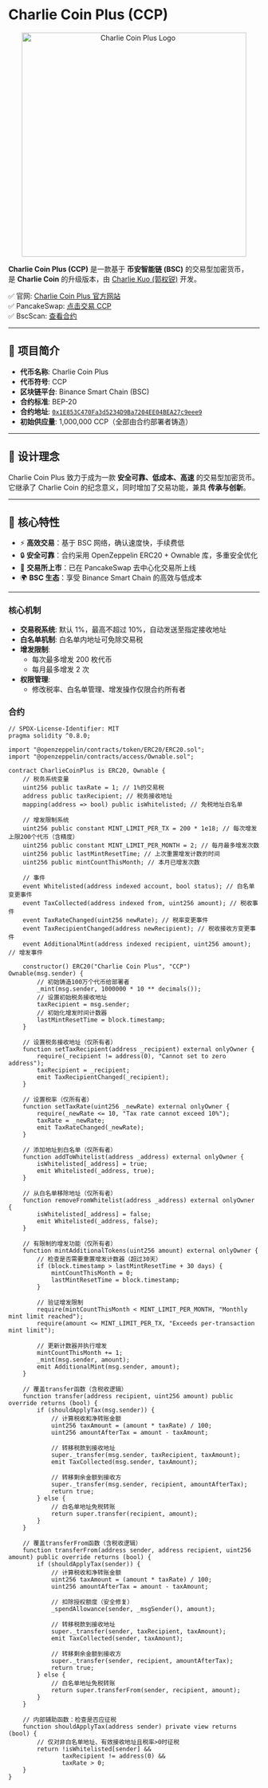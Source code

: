 # Charlie Coin Plus (CCP)

<p align="center">
  <img src="https://i.czl.net/b2/img/2025/09/68bc2ff2eb42f.jpeg" alt="Charlie Coin Plus Logo" width="450" height="450"/>
</p>

**Charlie Coin Plus (CCP)** 是一款基于 **币安智能链 (BSC)** 的交易型加密货币，  
是 **Charlie Coin** 的升级版本，由 [Charlie Kuo (郭权锐)](https://github.com/Charlie-May9) 开发。  

✅ 官网: [Charlie Coin Plus 官方网站](https://charlie-may9.github.io/Charlie-Coin-Plus)  
✅ PancakeSwap: [点击交易 CCP](https://pancakeswap.finance/swap?outputCurrency=0x1E853C470Fa3d5234D9Ba7204EE04BEA27c9eee9&chainId=56)  
✅ BscScan: [查看合约](https://bscscan.com/token/0x1E853C470Fa3d5234D9Ba7204EE04BEA27c9eee9)  

---

## 📖 项目简介
- **代币名称**: Charlie Coin Plus  
- **代币符号**: CCP  
- **区块链平台**: Binance Smart Chain (BSC)  
- **合约标准**: BEP-20  
- **合约地址**: [`0x1E853C470Fa3d5234D9Ba7204EE04BEA27c9eee9`](https://bscscan.com/token/0x1E853C470Fa3d5234D9Ba7204EE04BEA27c9eee9)  
- **初始供应量**: 1,000,000 CCP（全部由合约部署者铸造）

---

## 🎯 设计理念
Charlie Coin Plus 致力于成为一款 **安全可靠、低成本、高速** 的交易型加密货币。  
它继承了 Charlie Coin 的纪念意义，同时增加了交易功能，兼具 **传承与创新**。

---

## 🚀 核心特性
- ⚡ **高效交易**：基于 BSC 网络，确认速度快，手续费低  
- 🔒 **安全可靠**：合约采用 OpenZeppelin ERC20 + Ownable 库，多重安全优化  
- 🏦 **交易所上市**：已在 PancakeSwap 去中心化交易所上线  
- 🌍 **BSC 生态**：享受 Binance Smart Chain 的高效与低成本  

---

### 核心机制
- **交易税系统**: 默认 1%，最高不超过 10%，自动发送至指定接收地址  
- **白名单机制**: 白名单内地址可免除交易税  
- **增发限制**:  
  - 每次最多增发 200 枚代币  
  - 每月最多增发 2 次  
- **权限管理**:  
  - 修改税率、白名单管理、增发操作仅限合约所有者  

### 合约
```solidity
// SPDX-License-Identifier: MIT
pragma solidity ^0.8.0;

import "@openzeppelin/contracts/token/ERC20/ERC20.sol";
import "@openzeppelin/contracts/access/Ownable.sol";

contract CharlieCoinPlus is ERC20, Ownable {
    // 税务系统变量
    uint256 public taxRate = 1; // 1%的交易税
    address public taxRecipient; // 税务接收地址
    mapping(address => bool) public isWhitelisted; // 免税地址白名单
    
    // 增发限制系统
    uint256 public constant MINT_LIMIT_PER_TX = 200 * 1e18; // 每次增发上限200个代币（含精度）
    uint256 public constant MINT_LIMIT_PER_MONTH = 2; // 每月最多增发次数
    uint256 public lastMintResetTime; // 上次重置增发计数的时间
    uint256 public mintCountThisMonth; // 本月已增发次数
    
    // 事件
    event Whitelisted(address indexed account, bool status); // 白名单变更事件
    event TaxCollected(address indexed from, uint256 amount); // 税收事件
    event TaxRateChanged(uint256 newRate); // 税率变更事件
    event TaxRecipientChanged(address newRecipient); // 税收接收方变更事件
    event AdditionalMint(address indexed recipient, uint256 amount); // 增发事件

    constructor() ERC20("Charlie Coin Plus", "CCP") Ownable(msg.sender) {
        // 初始铸造100万个代币给部署者
        _mint(msg.sender, 1000000 * 10 ** decimals());
        // 设置初始税务接收地址
        taxRecipient = msg.sender;
        // 初始化增发时间计数器
        lastMintResetTime = block.timestamp;
    }

    // 设置税务接收地址（仅所有者）
    function setTaxRecipient(address _recipient) external onlyOwner {
        require(_recipient != address(0), "Cannot set to zero address");
        taxRecipient = _recipient;
        emit TaxRecipientChanged(_recipient);
    }

    // 设置税率（仅所有者）
    function setTaxRate(uint256 _newRate) external onlyOwner {
        require(_newRate <= 10, "Tax rate cannot exceed 10%");
        taxRate = _newRate;
        emit TaxRateChanged(_newRate);
    }

    // 添加地址到白名单（仅所有者）
    function addToWhitelist(address _address) external onlyOwner {
        isWhitelisted[_address] = true;
        emit Whitelisted(_address, true);
    }

    // 从白名单移除地址（仅所有者）
    function removeFromWhitelist(address _address) external onlyOwner {
        isWhitelisted[_address] = false;
        emit Whitelisted(_address, false);
    }

    // 有限制的增发功能（仅所有者）
    function mintAdditionalTokens(uint256 amount) external onlyOwner {
        // 检查是否需要重置增发计数器（超过30天）
        if (block.timestamp > lastMintResetTime + 30 days) {
            mintCountThisMonth = 0;
            lastMintResetTime = block.timestamp;
        }
        
        // 验证增发限制
        require(mintCountThisMonth < MINT_LIMIT_PER_MONTH, "Monthly mint limit reached");
        require(amount <= MINT_LIMIT_PER_TX, "Exceeds per-transaction mint limit");
        
        // 更新计数器并执行增发
        mintCountThisMonth += 1;
        _mint(msg.sender, amount);
        emit AdditionalMint(msg.sender, amount);
    }

    // 覆盖transfer函数（含税收逻辑）
    function transfer(address recipient, uint256 amount) public override returns (bool) {
        if (shouldApplyTax(msg.sender)) {
            // 计算税收和净转账金额
            uint256 taxAmount = (amount * taxRate) / 100;
            uint256 amountAfterTax = amount - taxAmount;
            
            // 转移税款到接收地址
            super._transfer(msg.sender, taxRecipient, taxAmount);
            emit TaxCollected(msg.sender, taxAmount);
            
            // 转移剩余金额到接收方
            super._transfer(msg.sender, recipient, amountAfterTax);
            return true;
        } else {
            // 白名单地址免税转账
            return super.transfer(recipient, amount);
        }
    }

    // 覆盖transferFrom函数（含税收逻辑）
    function transferFrom(address sender, address recipient, uint256 amount) public override returns (bool) {
        if (shouldApplyTax(sender)) {
            // 计算税收和净转账金额
            uint256 taxAmount = (amount * taxRate) / 100;
            uint256 amountAfterTax = amount - taxAmount;
            
            // 扣除授权额度（安全修复）
            _spendAllowance(sender, _msgSender(), amount);
            
            // 转移税款到接收地址
            super._transfer(sender, taxRecipient, taxAmount);
            emit TaxCollected(sender, taxAmount);
            
            // 转移剩余金额到接收方
            super._transfer(sender, recipient, amountAfterTax);
            return true;
        } else {
            // 白名单地址免税转账
            return super.transferFrom(sender, recipient, amount);
        }
    }

    // 内部辅助函数：检查是否应征税
    function shouldApplyTax(address sender) private view returns (bool) {
        // 仅对非白名单地址、有效接收地址且税率>0时征税
        return !isWhitelisted[sender] && 
               taxRecipient != address(0) && 
               taxRate > 0;
    }
}



